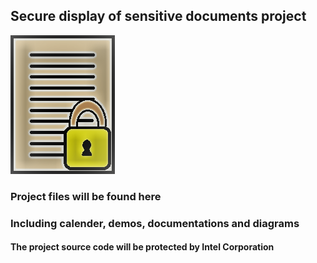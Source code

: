 ## Secure display of sensitive documents project

![alt text](LogoStyled.png)

### Project files will be found here
### Including calender, demos, documentations and diagrams

#### The project source code will be protected by Intel Corporation
